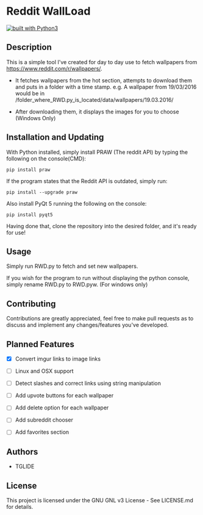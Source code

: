 # Reddit WallLoad
[![built with Python3](https://img.shields.io/badge/Built%20with-Python%203-red.svg)](https://www.python.org/)

## Description
This is a simple tool I've created for day to day use to fetch wallpapers from https://www.reddit.com/r/wallpapers/.

- It fetches wallpapers from the hot section, attempts to download them and puts in a folder with a time stamp. 
e.g. A wallpaper from 19/03/2016 would be in /folder_where_RWD.py_is_located/data/wallpapers/19.03.2016/

- After downloading them, it displays the images for you to choose (Windows Only)

## Installation and Updating
With Python installed, simply install PRAW (The reddit API) by typing the following on the console(CMD):

`pip install praw`

If the program states that the Reddit API is outdated, simply run:

`pip install --upgrade praw`

Also install PyQt 5 running the following on the console:

`pip install pyqt5`

Having done that, clone the repository into the desired folder, and it's ready for use!

## Usage
Simply run RWD.py to fetch and set new wallpapers. 

If you wish for the program to run without displaying the python console, simply rename RWD.py to RWD.pyw. (For windows only)

## Contributing
Contributions are greatly appreciated, feel free to make pull requests as to discuss and implement any changes/features you've developed.

## Planned Features
- [x] Convert imgur links to image links
- [ ] Linux and OSX support
- [ ] Detect slashes and correct links using string manipulation
- [ ] Add upvote buttons for each wallpaper
- [ ] Add delete option for each wallpaper
- [ ] Add subreddit chooser
- [ ] Add favorites section


## Authors
- TGLIDE

## License
This project is licensed under the GNU GNL v3 License - See LICENSE.md for details.
